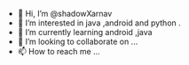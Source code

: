 - 👋 Hi, I’m @shadowXarnav
- 👀 I’m interested in java ,android and python .
- 🌱 I’m currently learning android ,java
- 💞️ I’m looking to collaborate on ...
- 📫 How to reach me ...

<!---
shadowXarnav/shadowXarnav is a ✨ special ✨ repository because its `README.md` (this file) appears on your GitHub profile.
You can click the Preview link to take a look at your changes.
--->
